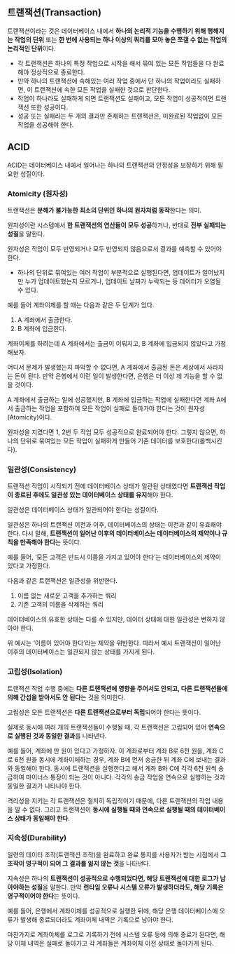 ## 트랜잭션(Transaction)

트랜잭션이라는 것은 데이터베이스 내에서 **하나의 논리적 기능을 수행하기 위해 행해지는 작업의 단위** 또는 **한 번에 사용되는 하나 이상의 쿼리를 모아 놓은 쪼갤 수 없는 작업의 논리적인 단위**이다.

- 각 트랜잭션은 하나의 특정 작업으로 시작을 해서 묶여 있는 모든 작업들을 다 완료해야 정상적으로 종료한다.
- 만약 하나의 트랜잭션에 속해있는 여러 작업 중에서 단 하나의 작업이라도 실패하면, 이 트랜잭션에 속한 모든 작업을 실패한 것으로 판단한다.
- 작업이 하나라도 실패하게 되면 트랜잭션도 실패이고, 모든 작업이 성공적이면 트랜잭션 또한 성공이다.
- 성공 또는 실패라는 두 개의 결과만 존재하는 트랜잭션은, 미완료된 작업없이 모든 작업을 성공해야 한다.

## ACID

ACID는 데이터베이스 내에서 일어나는 하나의 트랜잭션의 안정성을 보장하기 위해 필요한 성질이다.

### Atomicity (원자성)
트랜잭션은 **분해가 불가능한 최소의 단위인 하나의 원자처럼 동작**한다는 의미.

원자성이란 시스템에서 **한 트랜잭션의 연산들이 모두 성공**하거나, 반대로 **전부 실패되는 성질**을 말한다.

원자성은 작업이 모두 반영되거나 모두 반영되지 않음으로서 결과를 예측할 수 있어야 한다.
- 하나의 단위로 묶여있는 여러 작업이 부분적으로 실행된다면, 업데이트가 일어났지만 누가 업데이트했는지 모르거나, 업데이트 날짜가 누락되는 등 데이터가 오염될 수 있다.

예를 들어 계좌이체를 할 때는 다음과 같은 두 단계가 있다.
1. A 계좌에서 출금한다.
2. B 계좌에 입금한다.

계좌이체를 하려는데 A 계좌에서는 출금이 이뤄지고, B 계좌에 입금되지 않았다고 가정해보자.

어디서 문제가 발생했는지 파악할 수 없다면, A 계좌에서 출금된 돈은 세상에서 사라지는 돈이 된다. 만약 은행에서 이런 일이 발생한다면, 은행은 더 이상 제 기능을 할 수 없을 것이다.

A 계좌에서 출금하는 일에 성공했지만, B 계좌에 입금하는 작업에 실패한다면 계좌 A에서 출금하는 작업을 포함하여 모든 작업이 실패로 돌아가야 한다는 것이 원자성(Atomicity)이다.

원자성을 지켰다면 1, 2번 두 작업 모두 성공적으로 완료되어야 한다. 그렇지 않으면, 하나의 단위로 묶여있는 모든 작업이 실패하게 만들어 기존 데이터를 보호한다(롤백시킨다).

### 일관성(Consistency)
트랜잭션 작업이 시작되기 전에 데이터베이스 상태가 일관된 상태였다면 **트랜잭션 작업이 종료된 후에도 일관성 있는 데이터베이스 상태를 유지**해야 한다.

일관성은 데이터베이스 상태가 일관되어야 한다는 성질이다.

일관성은 하나의 트랜잭션 이전과 이후, 데이터베이스의 상태는 이전과 같이 유효해야 한다. 다시 말해, **트랜잭션이 일어난 이후의 데이터베이스는 데이터베이스의 제약이나 규칙을 만족해야 한다**는 뜻이다.

예를 들어, ‘모든 고객은 반드시 이름을 가지고 있어야 한다’는 데이터베이스의 제약이 있다고 가정한다.

다음과 같은 트랜잭션은 일관성을 위반한다.
1. 이름 없는 새로운 고객을 추가하는 쿼리
2. 기존 고객의 이름을 삭제하는 쿼리

데이터베이스의 유효한 상태는 다를 수 있지만, 데이터 상태에 대한 일관성은 변하지 않아야 한다.

위 예시는 ‘이름이 있어야 한다’라는 제약을 위반한다. 따라서 예시 트랜잭션이 일어난 이후의 데이터베이스는 일관되지 않는 상태를 가지게 된다.

### 고립성(Isolation)
트랜잭션 작업 수행 중에는 **다른 트랜잭션에 영향을 주어서도 안되고, 다른 트랜잭션들에 의해 간섭을 받아서도 안 된다**는 것을 의미한다.

고립성은 모든 트랜잭션은 **다른 트랜잭션으로부터 독립**되어야 한다는 뜻이다.

실제로 동시에 여러 개의 트랜잭션들이 수행될 때, 각 트랜잭션은 고립되어 있어 **연속으로 실행된 것과 동일한 결과**를 나타낸다.

예를 들어, 계좌에 만 원이 있다고 가정하자. 이 계좌로부터 계좌 B로 6천 원을, 계좌 C로 6천 원을 동시에 계좌이체하는 경우, 계좌 B에 먼저 송금한 뒤 계좌 C에 보내는 결과와 동일해야 한다. 동시에 트랜잭션을 실행한다고 해서 계좌 B와 C에 각각 6천 원씩 송금하여 마이너스 통장이 되는 것이 아니다. 각각의 송금 작업을 연속으로 실행하는 것과 동일한 결과가 나타나야 한다.

격리성을 지키는 각 트랜잭션은 철저히 독립적이기 때문에, 다른 트랜잭션의 작업 내용을 알 수 없다. 그리고 트랜잭션이 **동시에 실행될 때와 연속으로 실행될 때의 데이터베이스 상태가 동일해야 한다**.

### 지속성(Durability)
일련의 데이터 조작(트랜잭션 조작)을 완료하고 완료 통지를 사용자가 받는 시점에서 **그 조작이 영구적이 되어 그 결과를 잃지 않는 것**을 나타낸다.

지속성은 하나의 **트랜잭션이 성공적으로 수행되었다면, 해당 트랜잭션에 대한 로그가 남아야하는 성질**을 말한다.
만약 **런타임 오류나 시스템 오류가 발생하더라도, 해당 기록은 영구적이어야 한다**는 뜻이다.

예를 들어, 은행에서 계좌이체를 성공적으로 실행한 뒤에, 해당 은행 데이터베이스에 오류가 발생해 종료되더라도 계좌이체 내역은 기록으로 남아야 한다.

마찬가지로 계좌이체를 로그로 기록하기 전에 시스템 오류 등에 의해 종료가 된다면, 해당 이체 내역은 실패로 돌아가고 각 계좌들은 계좌이체 이전 상태로 돌아가게 된다.
